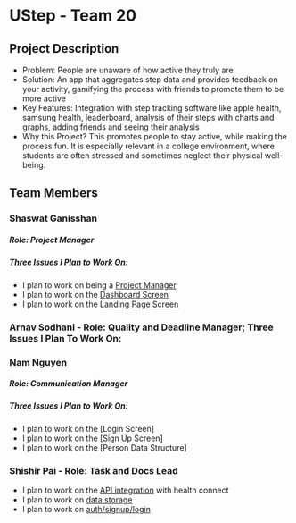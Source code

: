 # UStep - Team 20
## Project Description
- Problem: People are unaware of how active they truly are
- Solution: An app that aggregates step data and provides feedback on your activity, gamifying the process with friends to promote them to be more active
- Key Features: Integration with step tracking software like apple health, samsung health, leaderboard, analysis of their steps with charts and graphs, adding friends and seeing their analysis
- Why this Project? This promotes people to stay active, while making the process fun. It is especially relevant in a college environment, where students are often stressed and sometimes neglect their physical well-being.
## Team Members
### Shaswat Ganisshan
##### Role: Project Manager
##### Three Issues I Plan to Work On:
- I plan to work on being a [Project Manager](https://github.com/namhnguyen0103/UStep/issues/10)
- I plan to work on the [Dashboard Screen](https://github.com/namhnguyen0103/UStep/issues/2?issue=namhnguyen0103%7CUStep%7C7)
- I plan to work on the [Landing Page Screen](https://github.com/namhnguyen0103/UStep/issues/2?issue=namhnguyen0103%7CUStep%7C5)

### Arnav Sodhani - Role: Quality and Deadline Manager; Three Issues I Plan To Work On: 
### Nam Nguyen
##### Role: Communication Manager
##### Three Issues I Plan to Work On:
- I plan to work on the [Login Screen]
- I plan to work on the [Sign Up Screen]
- I plan to work on the [Person Data Structure]

### Shishir Pai - Role: Task and Docs Lead
- I plan to work on the [API integration](https://github.com/namhnguyen0103/UStep/issues/3?issue=namhnguyen0103%7CUStep%7C11) with health connect
- I plan to work on [data storage](https://github.com/namhnguyen0103/UStep/issues/3?issue=namhnguyen0103%7CUStep%7C6)
- I plan to work on [auth/signup/login](https://github.com/namhnguyen0103/UStep/issues/8)
